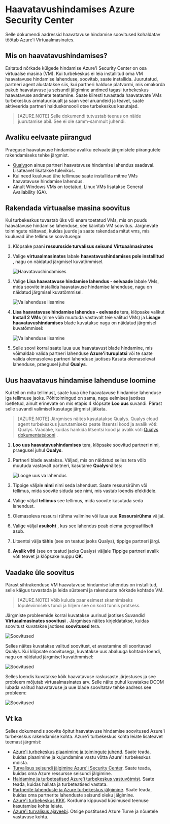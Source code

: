 <properties
   pageTitle="Azure'i Security Center haavatavushindamises | Microsoft Azure'i"
   description="Selle dokumendi aadressid soovitused Azure'i turbekeskus, mis aitavad teil kaitsta oma virtuaalmasinates installides haavatavuse hindamise lahenduse."
   services="security-center"
   documentationCenter="na"
   authors="YuriDio"
   manager="swadhwa"
   editor=""/>

<tags
   ms.service="security-center"
   ms.devlang="na"
   ms.topic="hero-article"
   ms.tgt_pltfrm="na"
   ms.workload="na"
   ms.date="09/27/2016"
   ms.author="yurid"/>

# <a name="vulnerability-assessment-in-azure-security-center"></a>Haavatavushindamises Azure Security Center
Selle dokumendi aadressid haavatavuse hindamise soovitused kohaldatav töötab Azure'i Virtuaalmasinates.

## <a name="what-is-vulnerability-assessment"></a>Mis on haavatavushindamises?

Esitatud nõrkade külgede hindamise Azure'i Security Center on osa virtuaalse masina (VM). Kui turbekeskus ei leia installitud oma VM haavatavuse hindamise lahenduse, soovitab, saate installida. Juurutatud, partneri agent alustatakse siis, kui partneri halduse platvormi, mis omakorda pakub haavatavuse ja seisundi jälgimine andmed tagasi turbekeskus haavatavuse andmete teatamine. Saate kiiresti tuvastada haavatavate VMs turbekeskus armatuurlaualt ja saan veel aruandeid ja teavet, saate aktiveerida partneri halduskonsooli otse turbekeskus kasutajad.

> [AZURE.NOTE] Selle dokumendi tutvustab teenus on näide juurutamise abil. See ei ole samm-sammult juhendi.

## <a name="public-preview-limitations"></a>Avaliku eelvaate piirangud

Praeguse haavatavuse hindamise avaliku eelvaate järgmistele piirangutele rakendamiseks tehke järgmist.

- [Qualys](https://www.qualys.com/lp/azure)on ainus partneri haavatavuse hindamise lahendus saadaval. Lisateavet lisatakse tulevikus.
- Kui need kuuluvad ühe tellimuse saate installida mitme VMs haavatavuse hindamise lahendus.
- Ainult Windows VMs on toetatud, Linux VMs lisatakse General Availability (GA).


## <a name="implement-virtual-machine-recommendation"></a>Rakendada virtuaalse masina soovitus

Kui turbekeskus tuvastab üks või enam toetatud VMs, mis on puudu haavatavuse hindamise lahenduse, see käivitab VM soovitus. Järgnevate toimingute näitavad, kuidas juurde ja saate rakendada mitut vms, mis kuuluvad ühe tellimuse soovitusega:

1. Klõpsake paani **ressursside turvalisus seisund** **Virtuaalmasinates**
2. Valige **virtuaalmasinates** labale **haavatavushindamises pole installitud** , nagu on näidatud järgmisel kuvatõmmisel.

    ![Haavatavushindamises](./media/security-center-vulnerability-assessment-recommendations/security-center-vulnerability-assessment-fig1.png)

3. Valige **Lisa haavatavuse hindamise lahendus - eelvaade** labale VMs, mida soovite installida haavatavuse hindamise lahenduse, nagu on näidatud järgmisel kuvatõmmisel.

    ![Va lahenduse lisamine](./media/security-center-vulnerability-assessment-recommendations/security-center-vulnerability-assessment-fig2.png)

4. **Lisa haavatavuse hindamise lahendus - eelvaade** tera, klõpsake valikut **Install 2 VMs** (nime võib muutuda vastavalt teie valitud VMs) ja **Lisage haavatavushindamises** blade kuvatakse nagu on näidatud järgmisel kuvatõmmisel:

    ![Va lahenduse lisamine](./media/security-center-vulnerability-assessment-recommendations/security-center-vulnerability-assessment-fig3.png)

5. Selle soovi korral saate luua uue haavatavust blade hindamine, mis võimaldab valida partneri lahenduse **Azure'i turuplatsi** või te saate valida olemasoleva partneri lahenduse jaotises Kasuta olemasolevat lahenduse, praegusel juhul **Qualys**.

## <a name="create-a-new-vulnerability-assessment-solution"></a>Uus haavatavus hindamise lahenduse loomine

Kui teil on mitu tellimust, saate luua ühe haavatavuse hindamise lahenduse iga tellimuse jaoks. Põhitoimingud on sama, nagu eelmises jaotises loetletud, ainult erinevate on mis etapis 4 klõpsate **Loo uus** suvandi. Pärast selle suvandi valimisel kasutage järgmist jätkata.

> [AZURE.NOTE] Järgmises näites kasutatakse Qualys. Qualys cloud agent turbekeskus juurutamiseks peate litsentsi kood ja avalik võti: Qualys. Vaadake, kuidas hankida litsentsi kood ja avalik võti [Qualys dokumentatsiooni](https://community.qualys.com/docs/DOC-5823-deploying-qualys-cloud-agents-from-microsoft-azure-security-center) .

1. **Loo uus haavatavushindamises** tera, klõpsake soovitud partneri nimi, praegusel juhul **Qualys**.
2. Partneri blade avatakse. Väljad, mis on näidatud selles tera võib muutuda vastavalt partneri, kasutame **Qualys**näites:

    ![Looge uus va lahendus](./media/security-center-vulnerability-assessment-recommendations/security-center-vulnerability-assessment-fig7.png)

3. Tippige väljale **nimi** nimi seda lahendust. Saate ressursirühm või tellimus, mida soovite siduda see nimi, mis vastab loendis efektidele.
4. Valige väljal **tellimus** see tellimus, mida soovite kasutada seda lahendust.
5. Olemasoleva ressursi rühma valimine või luua uue **Ressursirühma** väljal.
6. Valige väljal **asukoht** , kus see lahendus peab olema geograafiliselt asub.
7. Litsentsi välja **tähis** (see on teatud jaoks Qualys), tippige partneri järgi.
8. **Avalik võti** (see on teatud jaoks Qualys) väljale Tippige partneri avalik võti teavet ja klõpsake nuppu **OK**.

## <a name="review-recommendation"></a>Vaadake üle soovitus

Pärast sihtrakenduse VM haavatavuse hindamise lahendus on installitud, selle käigus tuvastada ja leida süsteemi ja rakenduste nõrkade kohtade VM.

> [AZURE.NOTE] Võib kuluda paar esimest skannimiseks lõpuleviimiseks tundi ja hiljem see on kord tunnis protsess.

Järgmiste probleemide korral kuvatakse uurinud jaotises Suvandid **Virtuaalmasinates soovitusi** . Järgmises näites kirjeldatakse, kuidas soovitust kuvatakse jaotises **soovitused** tera.

![Soovitused](./media/security-center-vulnerability-assessment-recommendations/security-center-vulnerability-assessment-fig4.png)

Selles näites kuvatakse valitud soovitust, et avastamine oli sooritavad Qualys. Kui klõpsate soovitusega, kuvatakse uus abaluuga kohtade loendi, nagu on näidatud järgmisel kuvatõmmisel:

![Soovitused](./media/security-center-vulnerability-assessment-recommendations/security-center-vulnerability-assessment-fig5.png)

Selles loendis kuvatakse kõik haavatavuse raskusaste järjestuses ja see probleem mõjutab virtuaalmasinates arv. Selle näite puhul kuvatakse DCOM lubada valitud haavatavuse ja uue blade soovitatav tehke aadress see probleem:

![Soovitused](./media/security-center-vulnerability-assessment-recommendations/security-center-vulnerability-assessment-fig6.png)


## <a name="see-also"></a>Vt ka

Selles dokumendis soovite õpitut haavatavuse hindamise soovitused Azure'i turbekeskus rakendamise kohta. Azure'i turbekeskus kohta leiate lisateavet teemast järgmist:

- [Azure'i turbekeskus plaanimine ja toimingute juhend](security-center-planning-and-operations-guide.md). Saate teada, kuidas plaanimine ja kujundamine vastu võtta Azure'i turbekeskus mõista.
- [Turvalisus seisundi jälgimine Azure'i Security Center](security-center-monitoring.md). Saate teada, kuidas oma Azure ressursse seisundi jälgimine.
- [Haldamine ja turbeteatised Azure'i turbekeskus vastuvõtmist](security-center-managing-and-responding-alerts.md). Saate teada, kuidas hallata ja turbeteatised vastata.
- [Partnerite lahenduste ja Azure turbekeskus jälgimine](security-center-partner-solutions.md). Saate teada, kuidas oma partnerite lahenduste seisund oleku jälgimine.
- [Azure'i turbekeskus KKK](security-center-faq.md). Korduma kippuvad küsimused teenuse kasutamise kohta leiate.
- [Azure'i turvalisus ajaveebi](http://blogs.msdn.com/b/azuresecurity/). Otsige postitused Azure Turve ja nõuetele vastavuse kohta.
